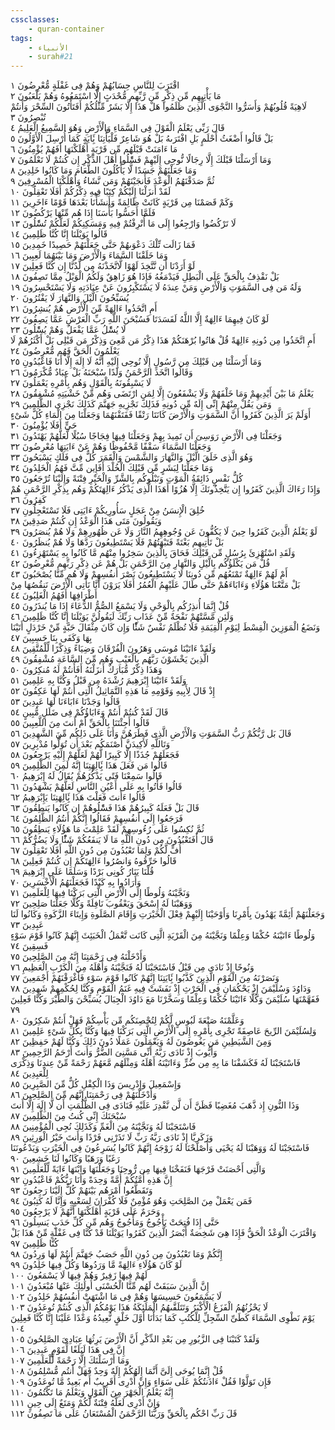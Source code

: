 ```yaml
---
cssclasses:
    - quran-container
tags:
    - الأنبياء
    - surah#21
---
```


اقْتَرَبَ لِلنَّاسِ حِسَابُهُمْ وَهُمْ فِى غَفْلَةٍ مُّعْرِضُونَ  ١<br>
مَا يَأْتِيهِم مِّن ذِكْرٍ مِّن رَّبِّهِم مُّحْدَثٍ إِلَّا اسْتَمَعُوهُ وَهُمْ يَلْعَبُونَ  ٢<br>
لَاهِيَةً قُلُوبُهُمْ وَأَسَرُّوا النَّجْوَى الَّذِينَ ظَلَمُوا هَلْ هَذَا إِلَّا بَشَرٌ مِّثْلُكُمْ أَفَتَأْتُونَ السِّحْرَ وَأَنتُمْ تُبْصِرُونَ  ٣<br>
قَالَ رَبِّى يَعْلَمُ الْقَوْلَ فِى السَّمَاءِ وَالْأَرْضِ وَهُوَ السَّمِيعُ الْعَلِيمُ  ٤<br>
بَلْ قَالُوا أَضْغَثُ أَحْلَمٍ بَلِ افْتَرَىهُ بَلْ هُوَ شَاعِرٌ فَلْيَأْتِنَا بَِٔايَةٍ كَمَا أُرْسِلَ الْأَوَّلُونَ  ٥<br>
مَا ءَامَنَتْ قَبْلَهُم مِّن قَرْيَةٍ أَهْلَكْنَهَا أَفَهُمْ يُؤْمِنُونَ  ٦<br>
وَمَا أَرْسَلْنَا قَبْلَكَ إِلَّا رِجَالًا نُّوحِى إِلَيْهِمْ فَسَْٔلُوا أَهْلَ الذِّكْرِ إِن كُنتُمْ لَا تَعْلَمُونَ  ٧<br>
وَمَا جَعَلْنَهُمْ جَسَدًا لَّا يَأْكُلُونَ الطَّعَامَ وَمَا كَانُوا خَلِدِينَ  ٨<br>
ثُمَّ صَدَقْنَهُمُ الْوَعْدَ فَأَنجَيْنَهُمْ وَمَن نَّشَاءُ وَأَهْلَكْنَا الْمُسْرِفِينَ  ٩<br>
لَقَدْ أَنزَلْنَا إِلَيْكُمْ كِتَبًا فِيهِ ذِكْرُكُمْ أَفَلَا تَعْقِلُونَ  ١۰<br>
وَكَمْ قَصَمْنَا مِن قَرْيَةٍ كَانَتْ ظَالِمَةً وَأَنشَأْنَا بَعْدَهَا قَوْمًا ءَاخَرِينَ  ١١<br>
فَلَمَّا أَحَسُّوا بَأْسَنَا إِذَا هُم مِّنْهَا يَرْكُضُونَ  ١٢<br>
لَا تَرْكُضُوا وَارْجِعُوا إِلَى مَا أُتْرِفْتُمْ فِيهِ وَمَسَكِنِكُمْ لَعَلَّكُمْ تُسَْٔلُونَ  ١٣<br>
قَالُوا يَوَيْلَنَا إِنَّا كُنَّا ظَلِمِينَ  ١٤<br>
فَمَا زَالَت تِّلْكَ دَعْوَىهُمْ حَتَّى جَعَلْنَهُمْ حَصِيدًا خَمِدِينَ  ١٥<br>
وَمَا خَلَقْنَا السَّمَاءَ وَالْأَرْضَ وَمَا بَيْنَهُمَا لَعِبِينَ  ١٦<br>
لَوْ أَرَدْنَا أَن نَّتَّخِذَ لَهْوًا لَّاتَّخَذْنَهُ مِن لَّدُنَّا إِن كُنَّا فَعِلِينَ  ١٧<br>
بَلْ نَقْذِفُ بِالْحَقِّ عَلَى الْبَطِلِ فَيَدْمَغُهُ فَإِذَا هُوَ زَاهِقٌ وَلَكُمُ الْوَيْلُ مِمَّا تَصِفُونَ  ١٨<br>
وَلَهُ مَن فِى السَّمَوَتِ وَالْأَرْضِ وَمَنْ عِندَهُ لَا يَسْتَكْبِرُونَ عَنْ عِبَادَتِهِ وَلَا يَسْتَحْسِرُونَ  ١٩<br>
يُسَبِّحُونَ الَّيْلَ وَالنَّهَارَ لَا يَفْتُرُونَ  ٢۰<br>
أَمِ اتَّخَذُوا ءَالِهَةً مِّنَ الْأَرْضِ هُمْ يُنشِرُونَ  ٢١<br>
لَوْ كَانَ فِيهِمَا ءَالِهَةٌ إِلَّا اللَّهُ لَفَسَدَتَا فَسُبْحَنَ اللَّهِ رَبِّ الْعَرْشِ عَمَّا يَصِفُونَ  ٢٢<br>
لَا يُسَْٔلُ عَمَّا يَفْعَلُ وَهُمْ يُسَْٔلُونَ  ٢٣<br>
أَمِ اتَّخَذُوا مِن دُونِهِ ءَالِهَةً قُلْ هَاتُوا بُرْهَنَكُمْ هَذَا ذِكْرُ مَن مَّعِىَ وَذِكْرُ مَن قَبْلِى بَلْ أَكْثَرُهُمْ لَا يَعْلَمُونَ الْحَقَّ فَهُم مُّعْرِضُونَ  ٢٤<br>
وَمَا أَرْسَلْنَا مِن قَبْلِكَ مِن رَّسُولٍ إِلَّا نُوحِى إِلَيْهِ أَنَّهُ لَا إِلَهَ إِلَّا أَنَا فَاعْبُدُونِ  ٢٥<br>
وَقَالُوا اتَّخَذَ الرَّحْمَنُ وَلَدًا سُبْحَنَهُ بَلْ عِبَادٌ مُّكْرَمُونَ  ٢٦<br>
لَا يَسْبِقُونَهُ بِالْقَوْلِ وَهُم بِأَمْرِهِ يَعْمَلُونَ  ٢٧<br>
يَعْلَمُ مَا بَيْنَ أَيْدِيهِمْ وَمَا خَلْفَهُمْ وَلَا يَشْفَعُونَ إِلَّا لِمَنِ ارْتَضَى وَهُم مِّنْ خَشْيَتِهِ مُشْفِقُونَ  ٢٨<br>
وَمَن يَقُلْ مِنْهُمْ إِنِّى إِلَهٌ مِّن دُونِهِ فَذَلِكَ نَجْزِيهِ جَهَنَّمَ كَذَلِكَ نَجْزِى الظَّلِمِينَ  ٢٩<br>
أَوَلَمْ يَرَ الَّذِينَ كَفَرُوا أَنَّ السَّمَوَتِ وَالْأَرْضَ كَانَتَا رَتْقًا فَفَتَقْنَهُمَا وَجَعَلْنَا مِنَ الْمَاءِ كُلَّ شَىْءٍ حَىٍّ أَفَلَا يُؤْمِنُونَ  ٣۰<br>
وَجَعَلْنَا فِى الْأَرْضِ رَوَسِىَ أَن تَمِيدَ بِهِمْ وَجَعَلْنَا فِيهَا فِجَاجًا سُبُلًا لَّعَلَّهُمْ يَهْتَدُونَ  ٣١<br>
وَجَعَلْنَا السَّمَاءَ سَقْفًا مَّحْفُوظًا وَهُمْ عَنْ ءَايَتِهَا مُعْرِضُونَ  ٣٢<br>
وَهُوَ الَّذِى خَلَقَ الَّيْلَ وَالنَّهَارَ وَالشَّمْسَ وَالْقَمَرَ كُلٌّ فِى فَلَكٍ يَسْبَحُونَ  ٣٣<br>
وَمَا جَعَلْنَا لِبَشَرٍ مِّن قَبْلِكَ الْخُلْدَ أَفَإِين مِّتَّ فَهُمُ الْخَلِدُونَ  ٣٤<br>
كُلُّ نَفْسٍ ذَائِقَةُ الْمَوْتِ وَنَبْلُوكُم بِالشَّرِّ وَالْخَيْرِ فِتْنَةً وَإِلَيْنَا تُرْجَعُونَ  ٣٥<br>
وَإِذَا رَءَاكَ الَّذِينَ كَفَرُوا إِن يَتَّخِذُونَكَ إِلَّا هُزُوًا أَهَذَا الَّذِى يَذْكُرُ ءَالِهَتَكُمْ وَهُم بِذِكْرِ الرَّحْمَنِ هُمْ كَفِرُونَ  ٣٦<br>
خُلِقَ الْإِنسَنُ مِنْ عَجَلٍ سَأُورِيكُمْ ءَايَتِى فَلَا تَسْتَعْجِلُونِ  ٣٧<br>
وَيَقُولُونَ مَتَى هَذَا الْوَعْدُ إِن كُنتُمْ صَدِقِينَ  ٣٨<br>
لَوْ يَعْلَمُ الَّذِينَ كَفَرُوا حِينَ لَا يَكُفُّونَ عَن وُجُوهِهِمُ النَّارَ وَلَا عَن ظُهُورِهِمْ وَلَا هُمْ يُنصَرُونَ  ٣٩<br>
بَلْ تَأْتِيهِم بَغْتَةً فَتَبْهَتُهُمْ فَلَا يَسْتَطِيعُونَ رَدَّهَا وَلَا هُمْ يُنظَرُونَ  ٤۰<br>
وَلَقَدِ اسْتُهْزِئَ بِرُسُلٍ مِّن قَبْلِكَ فَحَاقَ بِالَّذِينَ سَخِرُوا مِنْهُم مَّا كَانُوا بِهِ يَسْتَهْزِءُونَ  ٤١<br>
قُلْ مَن يَكْلَؤُكُم بِالَّيْلِ وَالنَّهَارِ مِنَ الرَّحْمَنِ بَلْ هُمْ عَن ذِكْرِ رَبِّهِم مُّعْرِضُونَ  ٤٢<br>
أَمْ لَهُمْ ءَالِهَةٌ تَمْنَعُهُم مِّن دُونِنَا لَا يَسْتَطِيعُونَ نَصْرَ أَنفُسِهِمْ وَلَا هُم مِّنَّا يُصْحَبُونَ  ٤٣<br>
بَلْ مَتَّعْنَا هَؤُلَاءِ وَءَابَاءَهُمْ حَتَّى طَالَ عَلَيْهِمُ الْعُمُرُ أَفَلَا يَرَوْنَ أَنَّا نَأْتِى الْأَرْضَ نَنقُصُهَا مِنْ أَطْرَافِهَا أَفَهُمُ الْغَلِبُونَ  ٤٤<br>
قُلْ إِنَّمَا أُنذِرُكُم بِالْوَحْىِ وَلَا يَسْمَعُ الصُّمُّ الدُّعَاءَ إِذَا مَا يُنذَرُونَ  ٤٥<br>
وَلَئِن مَّسَّتْهُمْ نَفْحَةٌ مِّنْ عَذَابِ رَبِّكَ لَيَقُولُنَّ يَوَيْلَنَا إِنَّا كُنَّا ظَلِمِينَ  ٤٦<br>
وَنَضَعُ الْمَوَزِينَ الْقِسْطَ لِيَوْمِ الْقِيَمَةِ فَلَا تُظْلَمُ نَفْسٌ شَئًْا وَإِن كَانَ مِثْقَالَ حَبَّةٍ مِّنْ خَرْدَلٍ أَتَيْنَا بِهَا وَكَفَى بِنَا حَسِبِينَ  ٤٧<br>
وَلَقَدْ ءَاتَيْنَا مُوسَى وَهَرُونَ الْفُرْقَانَ وَضِيَاءً وَذِكْرًا لِّلْمُتَّقِينَ  ٤٨<br>
الَّذِينَ يَخْشَوْنَ رَبَّهُم بِالْغَيْبِ وَهُم مِّنَ السَّاعَةِ مُشْفِقُونَ  ٤٩<br>
وَهَذَا ذِكْرٌ مُّبَارَكٌ أَنزَلْنَهُ أَفَأَنتُمْ لَهُ مُنكِرُونَ  ٥۰<br>
وَلَقَدْ ءَاتَيْنَا إِبْرَهِيمَ رُشْدَهُ مِن قَبْلُ وَكُنَّا بِهِ عَلِمِينَ  ٥١<br>
إِذْ قَالَ لِأَبِيهِ وَقَوْمِهِ مَا هَذِهِ التَّمَاثِيلُ الَّتِى أَنتُمْ لَهَا عَكِفُونَ  ٥٢<br>
قَالُوا وَجَدْنَا ءَابَاءَنَا لَهَا عَبِدِينَ  ٥٣<br>
قَالَ لَقَدْ كُنتُمْ أَنتُمْ وَءَابَاؤُكُمْ فِى ضَلَلٍ مُّبِينٍ  ٥٤<br>
قَالُوا أَجِئْتَنَا بِالْحَقِّ أَمْ أَنتَ مِنَ اللَّعِبِينَ  ٥٥<br>
قَالَ بَل رَّبُّكُمْ رَبُّ السَّمَوَتِ وَالْأَرْضِ الَّذِى فَطَرَهُنَّ وَأَنَا عَلَى ذَلِكُم مِّنَ الشَّهِدِينَ  ٥٦<br>
وَتَاللَّهِ لَأَكِيدَنَّ أَصْنَمَكُم بَعْدَ أَن تُوَلُّوا مُدْبِرِينَ  ٥٧<br>
فَجَعَلَهُمْ جُذَذًا إِلَّا كَبِيرًا لَّهُمْ لَعَلَّهُمْ إِلَيْهِ يَرْجِعُونَ  ٥٨<br>
قَالُوا مَن فَعَلَ هَذَا بَِٔالِهَتِنَا إِنَّهُ لَمِنَ الظَّلِمِينَ  ٥٩<br>
قَالُوا سَمِعْنَا فَتًى يَذْكُرُهُمْ يُقَالُ لَهُ إِبْرَهِيمُ  ٦۰<br>
قَالُوا فَأْتُوا بِهِ عَلَى أَعْيُنِ النَّاسِ لَعَلَّهُمْ يَشْهَدُونَ  ٦١<br>
قَالُوا ءَأَنتَ فَعَلْتَ هَذَا بَِٔالِهَتِنَا يَإِبْرَهِيمُ  ٦٢<br>
قَالَ بَلْ فَعَلَهُ كَبِيرُهُمْ هَذَا فَسَْٔلُوهُمْ إِن كَانُوا يَنطِقُونَ  ٦٣<br>
فَرَجَعُوا إِلَى أَنفُسِهِمْ فَقَالُوا إِنَّكُمْ أَنتُمُ الظَّلِمُونَ  ٦٤<br>
ثُمَّ نُكِسُوا عَلَى رُءُوسِهِمْ لَقَدْ عَلِمْتَ مَا هَؤُلَاءِ يَنطِقُونَ  ٦٥<br>
قَالَ أَفَتَعْبُدُونَ مِن دُونِ اللَّهِ مَا لَا يَنفَعُكُمْ شَئًْا وَلَا يَضُرُّكُمْ  ٦٦<br>
أُفٍّ لَّكُمْ وَلِمَا تَعْبُدُونَ مِن دُونِ اللَّهِ أَفَلَا تَعْقِلُونَ  ٦٧<br>
قَالُوا حَرِّقُوهُ وَانصُرُوا ءَالِهَتَكُمْ إِن كُنتُمْ فَعِلِينَ  ٦٨<br>
قُلْنَا يَنَارُ كُونِى بَرْدًا وَسَلَمًا عَلَى إِبْرَهِيمَ  ٦٩<br>
وَأَرَادُوا بِهِ كَيْدًا فَجَعَلْنَهُمُ الْأَخْسَرِينَ  ٧۰<br>
وَنَجَّيْنَهُ وَلُوطًا إِلَى الْأَرْضِ الَّتِى بَرَكْنَا فِيهَا لِلْعَلَمِينَ  ٧١<br>
وَوَهَبْنَا لَهُ إِسْحَقَ وَيَعْقُوبَ نَافِلَةً وَكُلًّا جَعَلْنَا صَلِحِينَ  ٧٢<br>
وَجَعَلْنَهُمْ أَئِمَّةً يَهْدُونَ بِأَمْرِنَا وَأَوْحَيْنَا إِلَيْهِمْ فِعْلَ الْخَيْرَتِ وَإِقَامَ الصَّلَوةِ وَإِيتَاءَ الزَّكَوةِ وَكَانُوا لَنَا عَبِدِينَ  ٧٣<br>
وَلُوطًا ءَاتَيْنَهُ حُكْمًا وَعِلْمًا وَنَجَّيْنَهُ مِنَ الْقَرْيَةِ الَّتِى كَانَت تَّعْمَلُ الْخَبَئِثَ إِنَّهُمْ كَانُوا قَوْمَ سَوْءٍ فَسِقِينَ  ٧٤<br>
وَأَدْخَلْنَهُ فِى رَحْمَتِنَا إِنَّهُ مِنَ الصَّلِحِينَ  ٧٥<br>
وَنُوحًا إِذْ نَادَى مِن قَبْلُ فَاسْتَجَبْنَا لَهُ فَنَجَّيْنَهُ وَأَهْلَهُ مِنَ الْكَرْبِ الْعَظِيمِ  ٧٦<br>
وَنَصَرْنَهُ مِنَ الْقَوْمِ الَّذِينَ كَذَّبُوا بَِٔايَتِنَا إِنَّهُمْ كَانُوا قَوْمَ سَوْءٍ فَأَغْرَقْنَهُمْ أَجْمَعِينَ  ٧٧<br>
وَدَاوُدَ وَسُلَيْمَنَ إِذْ يَحْكُمَانِ فِى الْحَرْثِ إِذْ نَفَشَتْ فِيهِ غَنَمُ الْقَوْمِ وَكُنَّا لِحُكْمِهِمْ شَهِدِينَ  ٧٨<br>
فَفَهَّمْنَهَا سُلَيْمَنَ وَكُلًّا ءَاتَيْنَا حُكْمًا وَعِلْمًا وَسَخَّرْنَا مَعَ دَاوُدَ الْجِبَالَ يُسَبِّحْنَ وَالطَّيْرَ وَكُنَّا فَعِلِينَ  ٧٩<br>
وَعَلَّمْنَهُ صَنْعَةَ لَبُوسٍ لَّكُمْ لِتُحْصِنَكُم مِّن بَأْسِكُمْ فَهَلْ أَنتُمْ شَكِرُونَ  ٨۰<br>
وَلِسُلَيْمَنَ الرِّيحَ عَاصِفَةً تَجْرِى بِأَمْرِهِ إِلَى الْأَرْضِ الَّتِى بَرَكْنَا فِيهَا وَكُنَّا بِكُلِّ شَىْءٍ عَلِمِينَ  ٨١<br>
وَمِنَ الشَّيَطِينِ مَن يَغُوصُونَ لَهُ وَيَعْمَلُونَ عَمَلًا دُونَ ذَلِكَ وَكُنَّا لَهُمْ حَفِظِينَ  ٨٢<br>
وَأَيُّوبَ إِذْ نَادَى رَبَّهُ أَنِّى مَسَّنِىَ الضُّرُّ وَأَنتَ أَرْحَمُ الرَّحِمِينَ  ٨٣<br>
فَاسْتَجَبْنَا لَهُ فَكَشَفْنَا مَا بِهِ مِن ضُرٍّ وَءَاتَيْنَهُ أَهْلَهُ وَمِثْلَهُم مَّعَهُمْ رَحْمَةً مِّنْ عِندِنَا وَذِكْرَى لِلْعَبِدِينَ  ٨٤<br>
وَإِسْمَعِيلَ وَإِدْرِيسَ وَذَا الْكِفْلِ كُلٌّ مِّنَ الصَّبِرِينَ  ٨٥<br>
وَأَدْخَلْنَهُمْ فِى رَحْمَتِنَا إِنَّهُم مِّنَ الصَّلِحِينَ  ٨٦<br>
وَذَا النُّونِ إِذ ذَّهَبَ مُغَضِبًا فَظَنَّ أَن لَّن نَّقْدِرَ عَلَيْهِ فَنَادَى فِى الظُّلُمَتِ أَن لَّا إِلَهَ إِلَّا أَنتَ سُبْحَنَكَ إِنِّى كُنتُ مِنَ الظَّلِمِينَ  ٨٧<br>
فَاسْتَجَبْنَا لَهُ وَنَجَّيْنَهُ مِنَ الْغَمِّ وَكَذَلِكَ نُجِى الْمُؤْمِنِينَ  ٨٨<br>
وَزَكَرِيَّا إِذْ نَادَى رَبَّهُ رَبِّ لَا تَذَرْنِى فَرْدًا وَأَنتَ خَيْرُ الْوَرِثِينَ  ٨٩<br>
فَاسْتَجَبْنَا لَهُ وَوَهَبْنَا لَهُ يَحْيَى وَأَصْلَحْنَا لَهُ زَوْجَهُ إِنَّهُمْ كَانُوا يُسَرِعُونَ فِى الْخَيْرَتِ وَيَدْعُونَنَا رَغَبًا وَرَهَبًا وَكَانُوا لَنَا خَشِعِينَ  ٩۰<br>
وَالَّتِى أَحْصَنَتْ فَرْجَهَا فَنَفَخْنَا فِيهَا مِن رُّوحِنَا وَجَعَلْنَهَا وَابْنَهَا ءَايَةً لِّلْعَلَمِينَ  ٩١<br>
إِنَّ هَذِهِ أُمَّتُكُمْ أُمَّةً وَحِدَةً وَأَنَا رَبُّكُمْ فَاعْبُدُونِ  ٩٢<br>
وَتَقَطَّعُوا أَمْرَهُم بَيْنَهُمْ كُلٌّ إِلَيْنَا رَجِعُونَ  ٩٣<br>
فَمَن يَعْمَلْ مِنَ الصَّلِحَتِ وَهُوَ مُؤْمِنٌ فَلَا كُفْرَانَ لِسَعْيِهِ وَإِنَّا لَهُ كَتِبُونَ  ٩٤<br>
وَحَرَمٌ عَلَى قَرْيَةٍ أَهْلَكْنَهَا أَنَّهُمْ لَا يَرْجِعُونَ  ٩٥<br>
حَتَّى إِذَا فُتِحَتْ يَأْجُوجُ وَمَأْجُوجُ وَهُم مِّن كُلِّ حَدَبٍ يَنسِلُونَ  ٩٦<br>
وَاقْتَرَبَ الْوَعْدُ الْحَقُّ فَإِذَا هِىَ شَخِصَةٌ أَبْصَرُ الَّذِينَ كَفَرُوا يَوَيْلَنَا قَدْ كُنَّا فِى غَفْلَةٍ مِّنْ هَذَا بَلْ كُنَّا ظَلِمِينَ  ٩٧<br>
إِنَّكُمْ وَمَا تَعْبُدُونَ مِن دُونِ اللَّهِ حَصَبُ جَهَنَّمَ أَنتُمْ لَهَا وَرِدُونَ  ٩٨<br>
لَوْ كَانَ هَؤُلَاءِ ءَالِهَةً مَّا وَرَدُوهَا وَكُلٌّ فِيهَا خَلِدُونَ  ٩٩<br>
لَهُمْ فِيهَا زَفِيرٌ وَهُمْ فِيهَا لَا يَسْمَعُونَ  ١۰۰<br>
إِنَّ الَّذِينَ سَبَقَتْ لَهُم مِّنَّا الْحُسْنَى أُولَئِكَ عَنْهَا مُبْعَدُونَ  ١۰١<br>
لَا يَسْمَعُونَ حَسِيسَهَا وَهُمْ فِى مَا اشْتَهَتْ أَنفُسُهُمْ خَلِدُونَ  ١۰٢<br>
لَا يَحْزُنُهُمُ الْفَزَعُ الْأَكْبَرُ وَتَتَلَقَّىهُمُ الْمَلَئِكَةُ هَذَا يَوْمُكُمُ الَّذِى كُنتُمْ تُوعَدُونَ  ١۰٣<br>
يَوْمَ نَطْوِى السَّمَاءَ كَطَىِّ السِّجِلِّ لِلْكُتُبِ كَمَا بَدَأْنَا أَوَّلَ خَلْقٍ نُّعِيدُهُ وَعْدًا عَلَيْنَا إِنَّا كُنَّا فَعِلِينَ  ١۰٤<br>
وَلَقَدْ كَتَبْنَا فِى الزَّبُورِ مِن بَعْدِ الذِّكْرِ أَنَّ الْأَرْضَ يَرِثُهَا عِبَادِىَ الصَّلِحُونَ  ١۰٥<br>
إِنَّ فِى هَذَا لَبَلَغًا لِّقَوْمٍ عَبِدِينَ  ١۰٦<br>
وَمَا أَرْسَلْنَكَ إِلَّا رَحْمَةً لِّلْعَلَمِينَ  ١۰٧<br>
قُلْ إِنَّمَا يُوحَى إِلَىَّ أَنَّمَا إِلَهُكُمْ إِلَهٌ وَحِدٌ فَهَلْ أَنتُم مُّسْلِمُونَ  ١۰٨<br>
فَإِن تَوَلَّوْا فَقُلْ ءَاذَنتُكُمْ عَلَى سَوَاءٍ وَإِنْ أَدْرِى أَقَرِيبٌ أَم بَعِيدٌ مَّا تُوعَدُونَ  ١۰٩<br>
إِنَّهُ يَعْلَمُ الْجَهْرَ مِنَ الْقَوْلِ وَيَعْلَمُ مَا تَكْتُمُونَ  ١١۰<br>
وَإِنْ أَدْرِى لَعَلَّهُ فِتْنَةٌ لَّكُمْ وَمَتَعٌ إِلَى حِينٍ  ١١١<br>
قَلَ رَبِّ احْكُم بِالْحَقِّ وَرَبُّنَا الرَّحْمَنُ الْمُسْتَعَانُ عَلَى مَا تَصِفُونَ  ١١٢<br>
